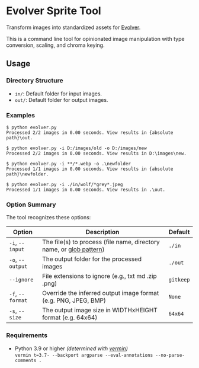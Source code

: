 # Evolver Sprite Tool

Transform images into standardized assets for [Evolver](https://github.com/marm00/evolver).

This is a command line tool for opinionated image manipulation with type conversion, scaling, and chroma keying.

## Usage

### Directory Structure

- `in/`: Default folder for input images.
- `out/`: Default folder for output images.

### Examples

```console
$ python evolver.py
Processed 2/2 images in 0.00 seconds. View results in {absolute path}\out.

$ python evolver.py -i D:/images/old -o D:/images/new
Processed 2/2 images in 0.00 seconds. View results in D:\images\new.

$ python evolver.py -i **/*.webp -o .\newfolder
Processed 1/1 images in 0.00 seconds. View results in {absolute path}\newfolder.

$ python evolver.py -i ./in/wolf/*grey*.jpeg
Processed 1/1 images in 0.00 seconds. View results in .\out.
```

### Option Summary

The tool recognizes these options:

| Option | Description | Default |
| --- | --- | --- |
| `-i`, `--input` | The file(s) to process (file name, directory name, or [glob pattern](https://docs.python.org/3/library/glob.html)) | `./in` |
| `-o`, `--output` | The output folder for the processed images | `./out` |
| `--ignore` | File extensions to ignore (e.g., txt md .zip .png) | `gitkeep` |
| `-f`, `--format` | Override the inferred output image format (e.g. PNG, JPEG, BMP) | `None` |
| `-s`, `--size` | The output image size in WIDTHxHEIGHT format (e.g. 64x64) | `64x64` |

### Requirements

- Python 3.9 or higher *(determined with [vermin](https://github.com/netromdk/vermin))*  
`vermin t=3.7- --backport argparse --eval-annotations --no-parse-comments .`
